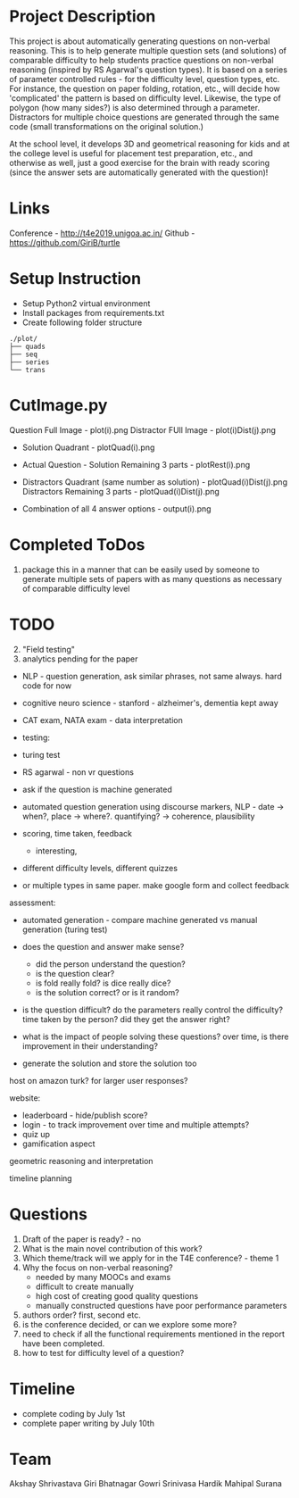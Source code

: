 # Project Description

This project is about automatically generating questions on non-verbal reasoning. This is to help generate multiple question sets (and solutions) of comparable difficulty to help students practice questions on non-verbal reasoning (inspired by RS Agarwal's question types). It is based on a series of parameter controlled rules - for the difficulty level, question types, etc. For instance, the question on paper folding, rotation, etc., will decide how 'complicated' the pattern is based on difficulty level. Likewise, the type of polygon (how many sides?) is also determined through a parameter. Distractors for multiple choice questions are generated through the same code (small transformations on the original solution.) 

At the school level, it develops 3D and geometrical reasoning for kids and at the college level is useful for placement test preparation, etc., and otherwise as well, just a good exercise for the brain with ready scoring (since the answer sets are automatically generated with the question)!  

# Links
Conference - http://t4e2019.unigoa.ac.in/
Github     - https://github.com/GiriB/turtle

# Setup Instruction

- Setup Python2 virtual environment
- Install packages from requirements.txt
- Create following folder structure

```
./plot/
├── quads
├── seq
├── series
└── trans
```



# CutImage.py

Question Full Image - plot(i).png
Distractor FUll Image - plot(i)Dist(j).png


- Solution Quadrant - plotQuad(i).png
- Actual Question - Solution Remaining 3 parts - plotRest(i).png

- Distractors Quadrant (same number as solution) - plotQuad(i)Dist(j).png
Distractors Remaining 3 parts - plotQuad(i)Dist(j).png

- Combination of all 4 answer options - output(i).png


# Completed ToDos
1. package this in a manner that can be easily used by someone to generate multiple sets of papers with as many questions as necessary of comparable difficulty level

# TODO

2. "Field testing"
3. analytics pending for the paper


- NLP - question generation, ask similar phrases, not same always. hard code for now
- cognitive neuro science - stanford - alzheimer's, dementia kept away
- CAT exam, NATA exam - data interpretation

- testing:
- turing test
- RS agarwal - non vr questions
- ask if the question is machine generated
- automated question generation using discourse markers, NLP - date -> when?, place -> where?. quantifying? -> coherence, plausibility
- scoring, time taken, feedback
  - interesting, 

- different difficulty levels, different quizzes
- or multiple types in same paper. make google form and collect feedback

assessment:
- automated generation - compare machine generated vs manual generation (turing test)
- does the question and answer make sense? 
  - did the person understand the question? 
  - is the question clear?
  - is fold really fold? is dice really dice?
  - is the solution correct? or is it random?
- is the question difficult? do the parameters really control the difficulty? time taken by the person? did they get the answer right?
- what is the impact of people solving these questions? over time, is there improvement in their understanding?


- generate the solution and store the solution too

host on amazon turk? for larger user responses?

website:
- leaderboard - hide/publish score?
- login - to track improvement over time and multiple attempts?
- quiz up
- gamification aspect

geometric reasoning and interpretation



timeline planning


# Questions

1. Draft of the paper is ready? - no
2. What is the main novel contribution of this work?
3. Which theme/track will we apply for in the T4E conference? - theme 1
4. Why the focus on non-verbal reasoning?
   - needed by many MOOCs and exams
   - difficult to create manually
   - high cost of creating good quality questions
   - manually constructed questions have poor performance parameters
5. authors order? first, second etc.
6. is the conference decided, or can we explore some more?
7. need to check if all the functional requirements mentioned in the report have been completed.
8. how to test for difficulty level of a question? 



# Timeline

- complete coding by July 1st
- complete paper writing by July 10th 



# Team

Akshay Shrivastava
Giri Bhatnagar
Gowri Srinivasa
Hardik Mahipal Surana